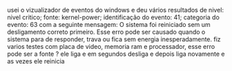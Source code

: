 usei o vizualizador de eventos do windows e deu vários resultados de nivel: nivel critico; fonte: kernel-power; identificação do evento: 41; categoria do evento: 63
com a seguinte mensagem: O sistema foi reiniciado sem um desligamento correto primeiro. Esse erro pode ser causado quando o sistema para de responder, trava ou fica sem energia inesperadamente.
fiz varios testes com placa de video, memoria ram e processador, esse erro pode ser a fonte ? ele liga e em segundos desliga e depois liga novamente e as vezes ele reinicia